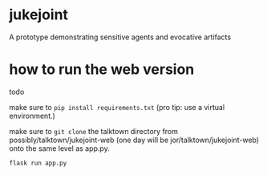 # jukejoint
A prototype demonstrating sensitive agents and evocative artifacts

# how to run the web version

todo

make sure to `pip install requirements.txt` (pro tip: use a virtual environment.)

make sure to `git clone` the talktown directory from possibly/talktown/jukejoint-web (one day will be jor/talktown/jukejoint-web) onto the same level as app.py.

```
flask run app.py
```